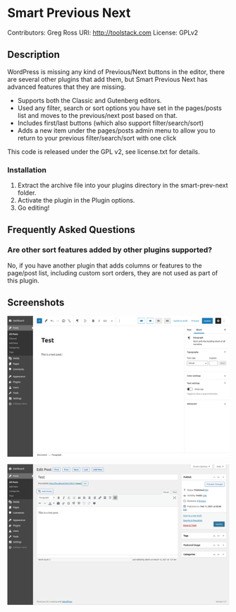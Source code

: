 # Smart Previous Next

Contributors: Greg Ross
URI: http://toolstack.com
License: GPLv2

## Description ##

WordPress is missing any kind of Previous/Next buttons in the editor, there are several other plugins that add them, but Smart Previous Next has advanced features that they are missing.

- Supports both the Classic and Gutenberg editors.
- Used any filter, search or sort options you have set in the pages/posts list and moves to the previous/next post based on that.
- Includes first/last buttons (which also support filter/search/sort)
- Adds a new item under the pages/posts admin menu to allow you to return to your previous filter/search/sort with one click

This code is released under the GPL v2, see license.txt for details.

### Installation ###

1. Extract the archive file into your plugins directory in the smart-prev-next folder.
2. Activate the plugin in the Plugin options.
3. Go editing!

## Frequently Asked Questions ##

### Are other sort features added by other plugins supported? ###

No, if you have another plugin that adds columns or features to the page/post list, including custom sort orders, they are not used as part of this plugin.

## Screenshots ##

![Gutenberg Editor](https://github.com/toolstack/smart-prev-next/raw/main/assets/screenshot-1.png)

![Classic Editor](https://github.com/toolstack/smart-prev-next/raw/main/assets/screenshot-2.png)
